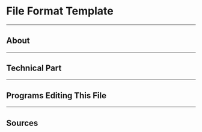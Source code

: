 # File Format Template

___

## About

___

## Technical Part

___

## Programs Editing This File

___

## Sources
